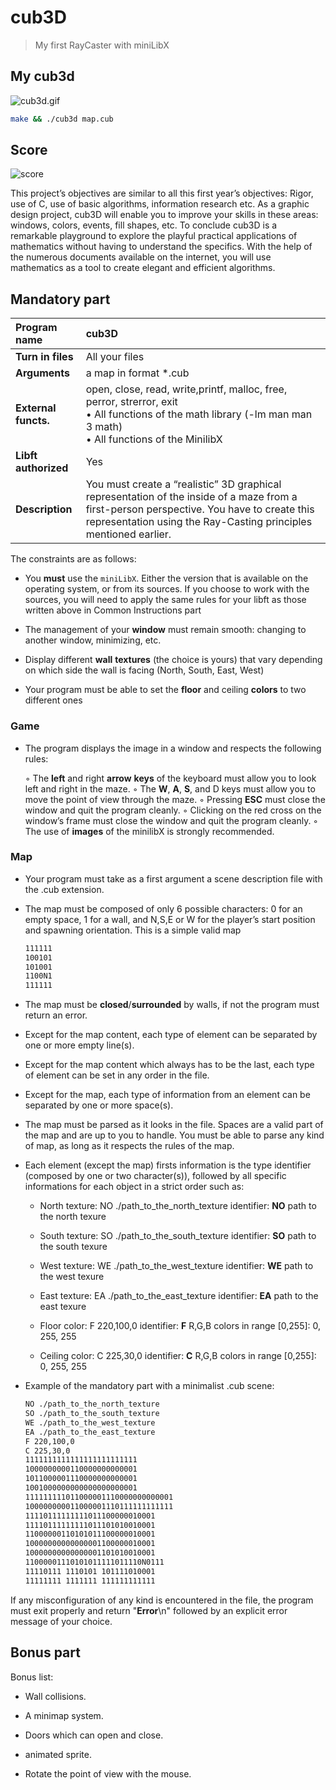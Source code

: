 # cub3D

> My first RayCaster with miniLibX

## My cub3d

<img src="https://res.cloudinary.com/dk8lnfjpm/image/upload/v1695398492/42/cub3d/cub3d_cptqg7.gif" title="" alt="cub3d.gif" data-align="left">

```bash
make && ./cub3d map.cub
```

## Score

![score](https://res.cloudinary.com/dk8lnfjpm/image/upload/v1678097637/42/125_100_wonrhe.png)

This project’s objectives are similar to all this first year’s objectives: Rigor, use of C, use
of basic algorithms, information research etc.
As a graphic design project, cub3D will enable you to improve your skills in these
areas: windows, colors, events, fill shapes, etc.
To conclude cub3D is a remarkable playground to explore the playful practical applications of mathematics without having to understand the specifics.
With the help of the numerous documents available on the internet, you will use
mathematics as a tool to create elegant and efficient algorithms.

## Mandatory part

| Program name         | cub3D                                                                                                                                                                                                         |
|:-------------------- |:------------------------------------------------------------------------------------------------------------------------------------------------------------------------------------------------------------- |
| **Turn in files**    | All your files                                                                                                                                                                                                |
| **Arguments**        | a map in format *.cub                                                                                                                                                                                         |
| **External functs.** | open, close, read, write,printf, malloc, free, perror, strerror, exit<br/>• All functions of the math library (-lm man man 3 math)<br/>• All functions of the MinilibX                                        |
| **Libft authorized** | Yes                                                                                                                                                                                                           |
| **Description**      | You must create a “realistic” 3D graphical representation of the inside of a maze from a first-person perspective. You have to create this representation using the Ray-Casting principles mentioned earlier. |

The constraints are as follows:

- You **must** use the `miniLibX`. Either the version that is available on the operating
  system, or from its sources. If you choose to work with the sources, you will
  need to apply the same rules for your libft as those written above in Common
  Instructions part

- The management of your **window** must remain smooth: changing to another window, minimizing, etc.

- Display different **wall** **textures** (the choice is yours) that vary depending on which
  side the wall is facing (North, South, East, West)

- Your program must be able to set the **floor** and ceiling **colors** to two different ones

### Game

- The program displays the image in a window and respects the following rules:
  
  ◦ The **left** and right **arrow** **keys** of the keyboard must allow you to look left and
  right in the maze.
  ◦ The **W**, **A**, **S**, and D keys must allow you to move the point of view through
  the maze.
  ◦ Pressing **ESC** must close the window and quit the program cleanly.
  ◦ Clicking on the red cross on the window’s frame must close the window and
  quit the program cleanly.
  ◦ The use of **images** of the minilibX is strongly recommended.

### Map

- Your program must take as a first argument a scene description file with the .cub
  extension.

- The map must be composed of only 6 possible characters: 0 for an empty space, 1 for a wall, and N,S,E or W for the player’s start position and spawning orientation. This is a simple valid map
  
  ```md
  111111
  100101
  101001
  1100N1
  111111
  ```

- The map must be **closed**/**surrounded** by walls, if not the program must return
  an error.

- Except for the map content, each type of element can be separated by one or
  more empty line(s).

- Except for the map content which always has to be the last, each type of
  element can be set in any order in the file.

- Except for the map, each type of information from an element can be separated
  by one or more space(s).

- The map must be parsed as it looks in the file. Spaces are a valid part of the map and are up to you to handle. You must be able to parse any kind of map, as long as it respects the rules of the map.

- Each element (except the map) firsts information is the type identifier (composed by one or two character(s)), followed by all specific informations for each
  object in a strict order such as:
  
  - North texture:  NO ./path_to_the_north_texture identifier: **NO** path to the north texure
  
  - South texture: SO ./path_to_the_south_texture identifier: **SO** path to the south texure
  
  - West texture: WE ./path_to_the_west_texture identifier: **WE** path to the west texure
  
  - East texture: EA ./path_to_the_east_texture identifier: **EA** path to the east texure
  
  - Floor color: F 220,100,0 identifier: **F** R,G,B colors in range [0,255]: 0, 255, 255
  
  - Ceiling color: C 225,30,0 identifier: **C** R,G,B colors in range [0,255]: 0, 255, 255

- Example of the mandatory part with a minimalist .cub scene:
  
  ```md
  NO ./path_to_the_north_texture
  SO ./path_to_the_south_texture
  WE ./path_to_the_west_texture
  EA ./path_to_the_east_texture
  F 220,100,0
  C 225,30,0
  1111111111111111111111111
  1000000000110000000000001
  1011000001110000000000001
  1001000000000000000000001
  111111111011000001110000000000001
  100000000011000001110111111111111
  11110111111111011100000010001
  11110111111111011101010010001
  11000000110101011100000010001
  10000000000000001100000010001
  10000000000000001101010010001
  11000001110101011111011110N0111
  11110111 1110101 101111010001
  11111111 1111111 111111111111
  ```

If any misconfiguration of any kind is encountered in the file, the program
must exit properly and return "**Error**\n" followed by an explicit error message
of your choice.

## Bonus part

Bonus list:

- Wall collisions.

- A minimap system.

- Doors which can open and close.

- animated sprite.

- Rotate the point of view with the mouse.
